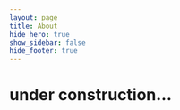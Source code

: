 ```yaml
---
layout: page
title: About
hide_hero: true
show_sidebar: false
hide_footer: true
---
```


# under construction...
